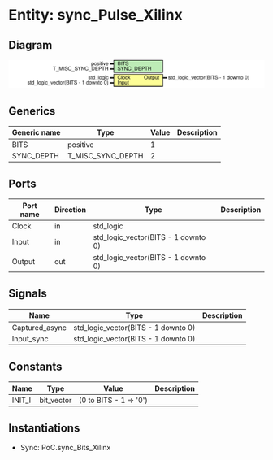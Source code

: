 # Entity: sync_Pulse_Xilinx
## Diagram
![Diagram](sync_Pulse_Xilinx.svg "Diagram")
## Generics
| Generic name | Type              | Value | Description |
| ------------ | ----------------- | ----- | ----------- |
| BITS         | positive          | 1     |             |
| SYNC_DEPTH   | T_MISC_SYNC_DEPTH | 2     |             |
## Ports
| Port name | Direction | Type                                | Description |
| --------- | --------- | ----------------------------------- | ----------- |
| Clock     | in        | std_logic                           |             |
| Input     | in        | std_logic_vector(BITS - 1 downto 0) |             |
| Output    | out       | std_logic_vector(BITS - 1 downto 0) |             |
## Signals
| Name           | Type                                | Description |
| -------------- | ----------------------------------- | ----------- |
| Captured_async | std_logic_vector(BITS - 1 downto 0) |             |
| Input_sync     | std_logic_vector(BITS - 1 downto 0) |             |
## Constants
| Name   | Type       | Value                   | Description |
| ------ | ---------- | ----------------------- | ----------- |
| INIT_I | bit_vector |  (0 to BITS - 1 => '0') |             |
## Instantiations
- Sync: PoC.sync_Bits_Xilinx
